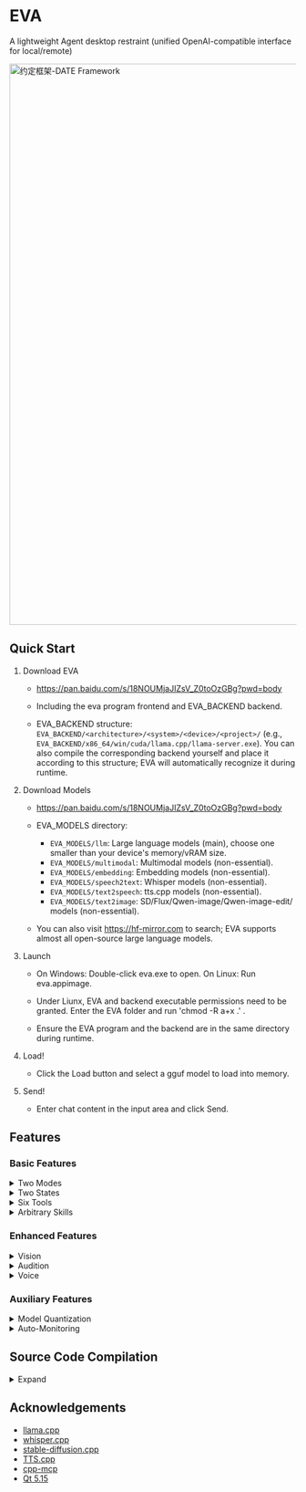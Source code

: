 # EVA

A lightweight Agent desktop restraint (unified OpenAI-compatible interface for local/remote)

<img width="1906" height="984" alt="约定框架-DATE Framework" src="https://github.com/user-attachments/assets/20e655a2-cd60-4649-9fb2-21dced3d2664" />

## Quick Start

1. Download EVA

    - https://pan.baidu.com/s/18NOUMjaJIZsV_Z0toOzGBg?pwd=body

    - Including the eva program frontend and EVA_BACKEND backend.

    - EVA_BACKEND structure: `EVA_BACKEND/<architecture>/<system>/<device>/<project>/` (e.g., `EVA_BACKEND/x86_64/win/cuda/llama.cpp/llama-server.exe`). You can also compile the corresponding backend yourself and place it according to this structure; EVA will automatically recognize it during runtime.

2. Download Models

    - https://pan.baidu.com/s/18NOUMjaJIZsV_Z0toOzGBg?pwd=body

    - EVA_MODELS directory:
      - `EVA_MODELS/llm`: Large language models (main), choose one smaller than your device's memory/vRAM size.
      - `EVA_MODELS/multimodal`: Multimodal models (non-essential).
      - `EVA_MODELS/embedding`: Embedding models (non-essential).
      - `EVA_MODELS/speech2text`: Whisper models (non-essential).
      - `EVA_MODELS/text2speech`: tts.cpp models (non-essential).
      - `EVA_MODELS/text2image`: SD/Flux/Qwen-image/Qwen-image-edit/ models (non-essential).

    - You can also visit https://hf-mirror.com to search; EVA supports almost all open-source large language models.

3. Launch

    - On Windows: Double-click eva.exe to open. On Linux: Run eva.appimage.

    - Under Liunx, EVA and backend executable permissions need to be granted. Enter the EVA folder and run 'chmod -R a+x .' .

    - Ensure the EVA program and the backend are in the same directory during runtime.

4. Load!

    - Click the Load button and select a gguf model to load into memory.

5. Send!

    - Enter chat content in the input area and click Send.
    
## Features

### Basic Features

<details>
<summary> Two Modes </summary>

1. Local Mode: After selecting a gguf model, start the local `llama-server` program, which by default opens port 8080 and can also be accessed via a web page.

2. Connection Mode: Fill in `endpoint/key/model` to switch to a remote model, using the OpenAI-compatible interface (`/v1/chat/completions`).

</details>

<details>

<summary> Two States </summary>

1. Conversation State
   
   - Enter chat content in the input area, and the model will respond.
   
   - Mounted tools can be used.
   
   - Press F1 to take a screenshot, press F2 to record audio; screenshots and recordings will be sent to multimodal or Whisper models for corresponding processing.

2. Completion State
   
   - Type any text in the output area, and the model will complete it.

</details>

<details>
<summary> Six Tools </summary>

```txt
    Attach the "tool protocol" to the system prompt to guide the model to initiate calls with <tool_call>JSON</tool_call>;
    After inference, automatically parse tool requests, execute them, and send the results as "tool_response: ..." until there are no new requests.
```

1. Calculator
   
   - The model outputs calculation formulas to the calculator tool, which returns the results.
   
   - Example: Calculate 888*999
   
   - Difficulty level: ⭐

2. Mouse & Keyboard
   
   - The model outputs action sequences to control the user's mouse and keyboard; the model needs to have vision to complete positioning.
   
   - Example: Help me automatically farm in MapleStory
   
   - Difficulty level: ⭐⭐⭐⭐⭐

3. Software Engineer
   
   - Similar to Cline's automated tool execution chain (execute_command/read_file/write_file/replace_in_file/edit_in_file/list_files/search_content/MCP...).
   
   - Example: Help me build an initial CMake Qt project
   
   - Difficulty level: ⭐⭐⭐⭐⭐

4. Knowledge Base
   
   - The model outputs query text to the knowledge base tool, which returns the three most relevant embedded knowledge entries.
   
   - Requirement: First upload text and build in "Proliferation - Knowledge Base" (start the embedding service → store segments one by one via /v1/embeddings).
   
   - Example: What features does EVA have?
   
   - Difficulty level: ⭐⭐⭐

5. Text-to-Image
   
   - The model outputs painting prompts to the text-to-image tool, which returns the generated image.
   
   - Requirement: Users need to configure the path of the text-to-image model in the proliferation window first; supports SD and Flux models.
   
   - Example: Draw a girl
   
   - Difficulty level: ⭐⭐

6. MCP Tool
   
   - Obtain rich external tools through the MCP service.
   
   - Note: After mounting the tool, you need to go to the proliferation window to configure the MCP service.
   
   - Difficulty level: ⭐⭐⭐⭐⭐

</details>

<details>
<summary> Arbitrary Skills </summary>

Skills are pluggable capability bundles introduced into EVA under the covenant framework. The commander can inject scenario-specific workflows, templates, and scripted instructions for the pilot without changing the main program. Refer to the sample skills in the EVA_SIKLLS directory.

- **Requirements**: After mounting the Software Engineer tool, compress the skill folder into a zip file and drag it into the skills area to import. Each skill must provide `SKILL.md`; its YAML frontmatter describes `name`, `description`, `license`, and other metadata, while the body explains operating steps, input/output formats, and caveats. EVA depends on these fields during parsing and will reject the import if any are missing.

</details>

### Enhanced Features

<details>
<summary> Vision </summary>

- Introduction: In Local Mode + Conversation State, you can mount a vision model. Vision models usually have "mmproj" in their names and only match specific models. After successful mounting, users can select images for pre-decoding to serve as the model's context.

- Activation method: Right-click "Mount Vision" in settings and select mmproj; after dragging/dropping, right-clicking to upload, or pressing F1 to take a screenshot, click "Send" for pre-decoding, then proceed with Q&A.

</details>

<details>
<summary> Audition </summary>

- Introduction: Convert the user's voice to text with the whisper.cpp project, or directly input audio to convert to subtitle files.

- Activation method: Right-click the status area to open "Proliferation - Speech-to-Text", select the Whisper model path; return to the main interface, press F2 to start/end recording, and the transcription will be automatically filled in the input box after ending.

</details>

<details>
<summary> Voice </summary>

- Introduction: Convert the text output by the model to voice and play it automatically using Windows' voice function, or configure a tts.cpp model for text-to-speech.

- Activation method: Right-click the status area to open "Proliferation - Text-to-Speech", select a system voice or load a tts.cpp model and start.

</details>

### Auxiliary Features

<details>
<summary> Model Quantization </summary>

- You can right-click the status area to pop up the proliferation window, and quantize unquantized fp32, fp16, bf16 gguf models in the model quantization tab.

</details>

<details>
<summary> Auto-Monitoring </summary>

- In local conversation state, after mounting vision, you can set the monitoring frame rate; then the latest 1-minute screen frames will be automatically attached to the next sending.

</details>

## Source Code Compilation

<details>
<summary> Expand </summary>

1. Configure the environment
   
   - Install a compiler: Use MSVC or MinGW for Windows; use g++ or clang for Linux.
   
   - Install Qt5.15 library: https://download.qt.io/
   
   - Install cmake: https://cmake.org/

2. Clone the source code
   
   ```bash
   git clone https://github.com/ylsdamxssjxxdd/eva.git
   ```

3. Compile
   
   ```bash
   cd eva
   cmake -B build -DBODY_PACK=OFF
   cmake --build build --config Release -j 8
   ```
   
   - BODY_PACK: A flag for packaging. If enabled, all components will be placed in the bin directory on Windows; all components will be packaged into an AppImage file on Linux, but dependencies such as linuxdeploy need to be configured by yourself.

4. Backend preparation
   
    - Obtain compiled inference programs from upstream or third parties.
    - Alternatively, you can obtain all third-party source codes from the Nerv project and compile them yourself: git clone https://github.com/ylsdamxssjxxdd/nerv.git
    - `EVA_BACKEND/x86_64/win/cuda/llama.cpp/llama-server(.exe)`
    - Architecture: `x86_64`, `x86_32`, `arm64`, `arm32`
    - System: `win`, `linux`
    - Device: `cpu`, `cuda`, `vulkan`, `opencl` (custom extensions allowed)
    - Project: e.g., `llama.cpp`, `whisper.cpp`, `stable-diffusion.cpp`
    - During runtime, EVA only enumerates devices and searches for executable files in the same architecture directory of the local machine, and automatically completes the library search path (Windows: PATH; Linux: LD_LIBRARY_PATH).

5. Packaging and distribution (ready to use after decompression)
   
   - Package the executable (build/bin/eva[.exe]), the同级 directory `EVA_BACKEND/`, necessary third-party components and resources, and the optional `EVA_MODELS/` together;
   - Directory example:
     - `EVA_BACKEND/<arch>/<os>/<device>/llama.cpp/llama-server(.exe)`
     - `EVA_BACKEND/<arch>/<os>/<device>/whisper.cpp/whisper-cli(.exe)`
     - `EVA_BACKEND/<arch>/<os>/<device>/llama-tts/llama-tts(.exe)`
     - `EVA_MODELS/{llm,embedding,speech2text,text2speech,text2image}/...`
   - The program will create `EVA_TEMP/` in the same directory on first startup to save configurations, history, and intermediate products.

</details>


## Acknowledgements

- [llama.cpp](https://github.com/ggerganov/llama.cpp)
- [whisper.cpp](https://github.com/ggerganov/whisper.cpp)
- [stable-diffusion.cpp](https://github.com/leejet/stable-diffusion.cpp)
- [TTS.cpp](https://github.com/mmwillet/TTS.cpp)
- [cpp-mcp](https://github.com/hkr04/cpp-mcp)
- [Qt 5.15](https://www.qt.io/)
